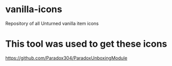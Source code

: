 # vanilla-icons
Repository of all Unturned vanilla item icons

# This tool was used to get these icons
https://github.com/Paradox304/ParadoxUnboxingModule
